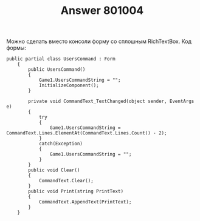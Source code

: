 ﻿---
title: "Answer 801004"
se.owner.user_id: 286844
se.owner.display_name: "Poul Shipilov"
se.owner.link: "https://ru.stackoverflow.com/users/286844/poul-shipilov"
se.answer_id: 801004
se.question_id: 798256
se.post_type: answer
se.score: 1
se.is_accepted: True
---
<p>Можно сделать вместо консоли форму со сплошным RichTextBox. Код формы:</p>

<pre><code>public partial class UsersCommand : Form
    {
        public UsersCommand()
        {
            Game1.UsersCommandString = "";
            InitializeComponent();
        }

        private void CommandText_TextChanged(object sender, EventArgs e)
        {
            try
            {
                Game1.UsersCommandString = CommandText.Lines.ElementAt(CommandText.Lines.Count() - 2);
            }
            catch(Exception)
            {
                Game1.UsersCommandString = "";
            }
        }
        public void Clear()
        {
            CommandText.Clear();
        }
        public void Print(string PrintText)
        {
            CommandText.AppendText(PrintText);
        }
    }
</code></pre>
